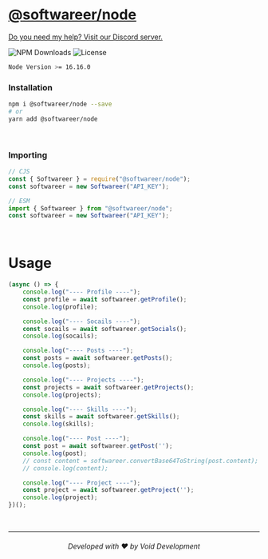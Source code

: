 # [@softwareer/node](https://npmjs.com/package/@softwareer/node)
[Do you need my help? Visit our Discord server.](https://voiddevs.org/discord)

![NPM Downloads](https://img.shields.io/npm/dm/@softwareer/node?style=for-the-badge)
![License](https://img.shields.io/npm/l/@softwareer/node?style=for-the-badge)
```bash
Node Version >= 16.16.0
```

### Installation
```bash
npm i @softwareer/node --save
# or
yarn add @softwareer/node
```

<br>

### Importing

```js
// CJS
const { Softwareer } = require("@softwareer/node");
const softwareer = new Softwareer("API_KEY");

// ESM
import { Softwareer } from "@softwareer/node";
const softwareer = new Softwareer("API_KEY");
```

<br>

# Usage

```js
(async () => {
    console.log("---- Profile ----");
    const profile = await softwareer.getProfile();
    console.log(profile);

    console.log("---- Socails ----");
    const socails = await softwareer.getSocials();
    console.log(socails);

    console.log("---- Posts ----");
    const posts = await softwareer.getPosts();
    console.log(posts);

    console.log("---- Projects ----");
    const projects = await softwareer.getProjects();
    console.log(projects);

    console.log("---- Skills ----");
    const skills = await softwareer.getSkills();
    console.log(skills);

    console.log("---- Post ----");
    const post = await softwareer.getPost('');
    console.log(post);
    // const content = softwareer.convertBase64ToString(post.content);
    // console.log(content);

    console.log("---- Project ----");
    const project = await softwareer.getProject('');
    console.log(project);
})();
```

<br>

---
<h6 align="center">Developed with ❤️ by Void Development</h6>
